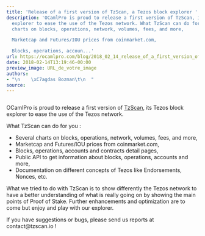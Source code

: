 ```yaml
---
title: 'Release of a first version of TzScan, a Tezos block explorer '
description: 'OCamlPro is proud to release a first version of TzScan, its Tezos block
  explorer to ease the use of the Tezos network. What TzScan can do for you : Several
  charts on blocks, operations, network, volumes, fees, and more,

  Marketcap and Futures/IOU prices from coinmarket.com,

  Blocks, operations, accoun...'
url: https://ocamlpro.com/blog/2018_02_14_release_of_a_first_version_of_tzscan_io_a_tezos_block_explorer
date: 2018-02-14T13:19:46-00:00
preview_image: URL_de_votre_image
authors:
- "\n    \xC7agdas Bozman\t\n  "
source:
---
```


<p><img src="https://ocamlpro.com/blog/assets/img/logo_tzscan_tezos_b_e.png" alt=""/></p>
<p>OCamlPro is proud to release a first version of <a href="https://tzscan.io/">TzScan</a>, its Tezos
block explorer to ease the use of the Tezos network.</p>
<p>What TzScan can do for you :</p>
<ul>
<li>Several charts on blocks, operations, network, volumes, fees, and more,
</li>
<li>Marketcap and Futures/IOU prices from coinmarket.com,
</li>
<li>Blocks, operations, accounts and contracts detail pages,
</li>
<li>Public API to get information about blocks, operations, accounts and more,
</li>
<li>Documentation on different concepts of Tezos like Endorsements, Nonces, etc.
</li>
</ul>
<p>What we tried to do with TzScan is to show differently the Tezos
network to have a better understanding of what is really going on by
showing the main points of Proof of Stake. Further enhancements and
optimization are to come but enjoy and play with our explorer.</p>
<p>If you have suggestions or bugs, please send us reports at contact@tzscan.io !</p>

